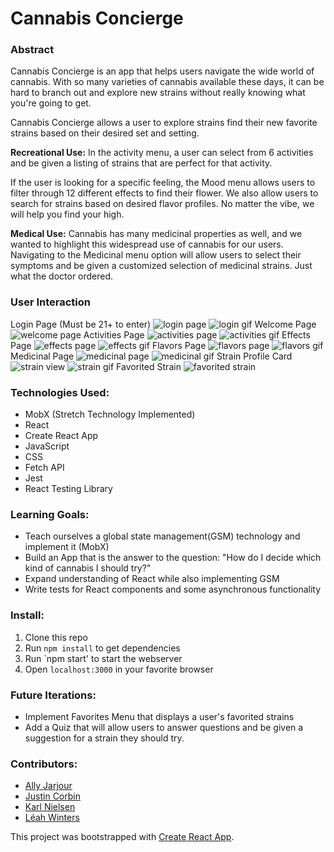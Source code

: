 # Cannabis Concierge 

### Abstract
Cannabis Concierge is an app that helps users navigate the wide world of cannabis.  With so many varieties of cannabis available these days, it can be hard to branch out and explore new strains without really knowing what you're going to get.  

Cannabis Concierge allows a user to explore strains find their new favorite strains based on their desired set and setting.  

**Recreational Use:**
In the activity menu, a user can select from 6 activities and be given a listing of strains that are perfect for that activity.

If the user is looking for a specific feeling, the Mood menu allows users to filter through 12 different effects to find their flower.  We also allow users to search for strains based on desired flavor profiles.  No matter the vibe, we will help you find your high.  

**Medical Use:**
Cannabis has many medicinal properties as well, and we wanted to highlight this widespread use of cannabis for our users.  Navigating to the Medicinal menu option will allow users to select their symptoms and be given a customized selection of medicinal strains.  Just what the doctor ordered.

### User Interaction
Login Page (Must be 21+ to enter)
![login page](public/assets/screenshots/login-page.png)
![login gif](public/assets/screenshots/login-gif.gif)
Welcome Page
![welcome page](public/assets/screenshots/welcome-page.png)
Activities Page
![activities page](public/assets/screenshots/activity-page.png)
![activities gif](public/assets/screenshots/activity.gif)
Effects Page
![effects page](public/assets/screenshots/effects-page.png)
![effects gif](public/assets/screenshots/effects.gif)
Flavors Page
![flavors page](public/assets/screenshots/flavors-page.png)
![flavors gif](public/assets/screenshots/flavor.gif)
Medicinal Page
![medicinal page](public/assets/screenshots/medical-page.png)
![medicinal gif](public/assets/screenshots/medicinal.gif)
Strain Profile Card
![strain view](public/assets/screenshots/strain-page.png)
![strain gif](public/assets/screenshots/strain-favorite.gif)
Favorited Strain
![favorited strain](public/assets/screenshots/favorite.png)


### Technologies Used:
- MobX (Stretch Technology Implemented)
- React
- Create React App
- JavaScript
- CSS
- Fetch API
- Jest
- React Testing Library

### Learning Goals:
- Teach ourselves a global state management(GSM) technology and implement it (MobX)
- Build an App that is the answer to the question: "How do I decide which kind of cannabis I should try?"
- Expand understanding of React while also implementing GSM
- Write tests for React components and some asynchronous functionality

### Install:
1. Clone this repo
1. Run `npm install` to get dependencies
1. Run `npm start' to start the webserver
1. Open `localhost:3000` in your favorite browser

### Future Iterations:
- Implement Favorites Menu that displays a user's favorited strains
- Add a Quiz that will allow users to answer questions and be given a suggestion for a strain they should try.

### Contributors:
- [Ally Jarjour](https://github.com/allyjarjour)
- [Justin Corbin](https://github.com/Corbinj22)
- [Karl Nielsen](https://github.com/karlfunhouse)
- [Léah Winters](https://github.com/LeahWinters)


This project was bootstrapped with [Create React App](https://github.com/facebook/create-react-app).